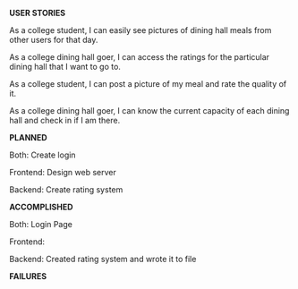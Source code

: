 **USER STORIES**

As a college student, I can easily see pictures of dining hall meals from other users for that day.

As a college dining hall goer, I can access the ratings for the particular dining hall that I want to go to.

As a college student, I can post a picture of my meal and rate the quality of it.

As a college dining hall goer, I can know the current capacity of each dining hall and check in if I am there.


**PLANNED**

Both: Create login

Frontend: Design web server

Backend: Create rating system


**ACCOMPLISHED**

Both: Login Page

Frontend: 

Backend: Created rating system and wrote it to file

**FAILURES**
